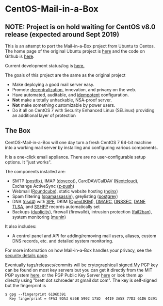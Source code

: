 CentOS-Mail-in-a-Box
======================

## NOTE: Project is on hold waiting for CentOS v8.0 release (expected around Sept 2019)


This is an attempt to port the Mail-in-a-Box project from Ubuntu to Centos. The home page of the original Ubuntu project is [here](https://mailinabox.email) and the code on Github is [here](https://github.com/mail-in-a-box/mailinabox).

Current development status/log is [here.](dev-status.md)

The goals of this project are the same as the original project

* Make deploying a good mail server easy.
* Promote [decentralization](http://redecentralize.org/), innovation, and privacy on the web.
* Have automated, auditable, and [idempotent](https://sharknet.us/2014/02/01/automated-configuration-management-challenges-with-idempotency/) configuration.
* **Not** make a totally unhackable, NSA-proof server.
* **Not** make something customizable by power users.
* Do it all on CentOS 7 with Security Enhanced Linux (SELinux) providing an additional layer of protection

The Box
-------

CentOS-Mail-in-a-Box will one day turn a fresh CentOS 7 64-bit machine into a working mail server by installing and configuring various components.

It is a one-click email appliance. There are no user-configurable setup options. It "just works".

The components installed are:

* SMTP ([postfix](http://www.postfix.org/)), IMAP ([dovecot](http://dovecot.org/)), CardDAV/CalDAV ([Nextcloud](https://nextcloud.com/)), Exchange ActiveSync ([z-push](http://z-push.org/))
* Webmail ([Roundcube](http://roundcube.net/)), static website hosting ([nginx](http://nginx.org/))
* Spam filtering ([spamassassin](https://spamassassin.apache.org/)), greylisting ([postgrey](http://postgrey.schweikert.ch/))
* DNS ([nsd4](https://www.nlnetlabs.nl/projects/nsd/)) with [SPF](https://en.wikipedia.org/wiki/Sender_Policy_Framework), DKIM ([OpenDKIM](http://www.opendkim.org/)), [DMARC](https://en.wikipedia.org/wiki/DMARC), [DNSSEC](https://en.wikipedia.org/wiki/DNSSEC), [DANE TLSA](https://en.wikipedia.org/wiki/DNS-based_Authentication_of_Named_Entities), and [SSHFP](https://tools.ietf.org/html/rfc4255) records automatically set
* Backups ([duplicity](http://duplicity.nongnu.org/)), firewall (firewalld), intrusion protection ([fail2ban](http://www.fail2ban.org/wiki/index.php/Main_Page)), system monitoring ([munin](http://munin-monitoring.org/))

It also includes:

* A control panel and API for adding/removing mail users, aliases, custom DNS records, etc. and detailed system monitoring.

For more information on how Mail-in-a-Box handles your privacy, see the [security details page](security.md).

Eventually tags/releases/commits will be crytographicall signed.My PGP key can be found on most key servers but you can get it directly from the MIT PGP system [here](http://pgp.mit.edu/pks/lookup?op=get&search=0x3A5877D361D6D391), or the PGP Public Key Server [here](https://pgp.key-server.io/0x3A5877D361D6D391) or look them up directly using "brett dot schroeder at gmail dot com". The key is self-signed but the fingerprint is

    $ gpg --fingerprint 61D6D391
      Key fingerprint = 4FA3 9DA3 636B 5902 175D  4419 3A58 77D3 61D6 D391


